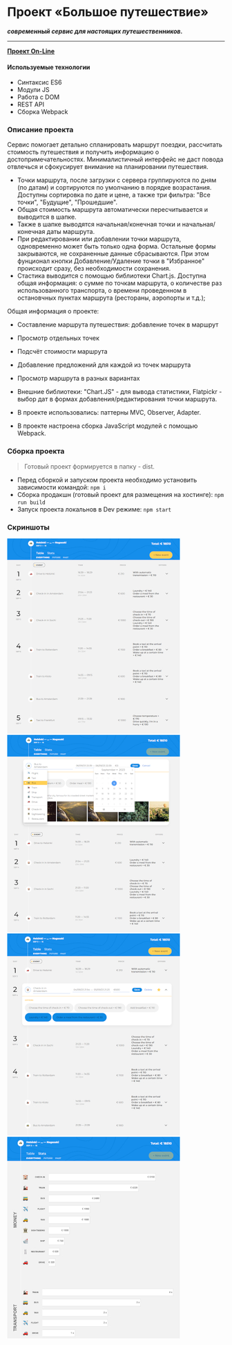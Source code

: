 # Проект «Большое путешествие»

**_современный сервис для настоящих путешественников._**

---

**[Проект On-Line](https://bigtrip.dendev.ru)**

#### Используемые технологии

- Синтаксис ES6
- Модули JS
- Работа с DOM
- REST API
- Сборка Webpack

### Описание проекта

Сервис помогает детально спланировать маршрут поездки, рассчитать стоимость путешествия и получить информацию о достопримечательностях. Минималистичный интерфейс не даст повода отвлечься и сфокусирует внимание на планировании путешествия.

- Точки маршрута, после загрузки с сервера группируются по дням (по датам) и сортируются по умолчанию в порядке возрастания. Доступны сортировка по дате и цене, а также три фильтра: "Все точки", "Будущие", "Прошедшие".
- Общая стоимость маршрута автоматически пересчитывается и выводится в шапке.
- Также в шапке выводятся начальная/конечная точки и начальная/конечная даты маршрута.
- При редактировании или добавлении точки маршрута, одновременно может быть только одна форма. Остальные формы закрываются, не сохраненные данные сбрасываются. При этом фунционал кнопки Добавление/Удаление точки в "Избранное" происходит сразу, без необходимости сохранения.
- Стастика выводится с помощью библиотеки Chart.js. Доступна общая информация: о сумме по точкам маршрута, о количестве раз использованного транспорта, о времени проведенном в остановчных пунктах маршрута (рестораны, аэропорты и т.д.);

Общая информация о проекте:

- Составление маршрута путешествия: добавление точек в маршрут
- Просмотр отдельных точек
- Подсчёт стоимости маршрута
- Добавление предложений для каждой из точек маршрута
- Просмотр маршрута в разных вариантах

- Внешние библиотеки: "Chart.JS" - для вывода статистики, Flatpickr - выбор дат в формах добавления/редактирования точки маршрута.
- В проекте использовались: паттерны MVC, Observer, Adapter.
- В проекте настроена сборка JavaScript модулей с помощью Webpack.

### Сборка проекта

> Готовый проект формируется в папку - dist.

- Перед сборкой и запуском проекта необходимо установить зависимости командой: `npm i`
- Сборка продакшн (готовый проект для размещения на хостинге): `npm run build`
- Запуск проекта локальнов в Dev режиме: `npm start`

### Скриншоты

![Скриншот Главная](/screenshots/bigtrip-1.jpg)
![Скриншот добавление точки](/screenshots/bigtrip-2.jpg)
![Скриншот редактирование точки](/screenshots/bigtrip-3.jpg)
![Скриншот статистика](/screenshots/bigtrip-4.jpg)
